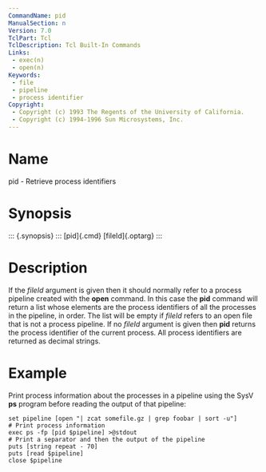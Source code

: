 ```yaml
---
CommandName: pid
ManualSection: n
Version: 7.0
TclPart: Tcl
TclDescription: Tcl Built-In Commands
Links:
 - exec(n)
 - open(n)
Keywords:
 - file
 - pipeline
 - process identifier
Copyright:
 - Copyright (c) 1993 The Regents of the University of California.
 - Copyright (c) 1994-1996 Sun Microsystems, Inc.
---
```


# Name

pid - Retrieve process identifiers

# Synopsis

::: {.synopsis} :::
[pid]{.cmd} [fileId]{.optarg}
:::

# Description

If the *fileId* argument is given then it should normally refer to a process pipeline created with the **open** command. In this case the **pid** command will return a list whose elements are the process identifiers of all the processes in the pipeline, in order. The list will be empty if *fileId* refers to an open file that is not a process pipeline. If no *fileId* argument is given then **pid** returns the process identifier of the current process. All process identifiers are returned as decimal strings.

# Example

Print process information about the processes in a pipeline using the SysV **ps** program before reading the output of that pipeline:

```
set pipeline [open "| zcat somefile.gz | grep foobar | sort -u"]
# Print process information
exec ps -fp [pid $pipeline] >@stdout
# Print a separator and then the output of the pipeline
puts [string repeat - 70]
puts [read $pipeline]
close $pipeline
```

